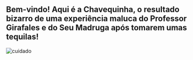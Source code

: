 ## Bem-vindo! Aqui é a Chavequinha, o resultado bizarro de uma experiência maluca do Professor Girafales e do Seu Madruga após tomarem umas tequilas!


![cuidado](https://github.com/user-attachments/assets/f32e62c6-d263-427d-9145-61839c48a836)

<!--
**arthur1c22/arthur1c22** is a ✨ _special_ ✨ repository because its `README.md` (this file) appears on your GitHub profile.

Here are some ideas to get you started:

- 🔭 I’m currently working on ...
- 🌱 I’m currently learning ...
- 👯 I’m looking to collaborate on ...
- 🤔 I’m looking for help with ...
- 💬 Ask me about ...
- 📫 How to reach me: ...
- 😄 Pronouns: ...
- ⚡ Fun fact: ...
-->
